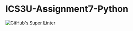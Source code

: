 # ICS3U-Assignment7-Python

[![GitHub's Super Linter](https://github.com/Dahrio-Francois/ICS3U-Assignment7-Python/workflows/GitHub's%20Super%20Linter/badge.svg)](https://github.com/Dahrio-Francois/ICS3U-Assignment7-Python/actions)
